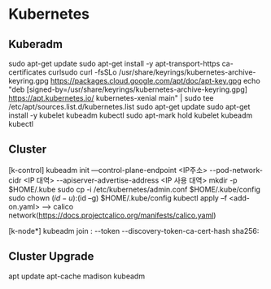# Kubernetes 

## Kuberadm
sudo apt-get update
sudo apt-get install -y apt-transport-https ca-certificates curlsudo curl -fsSLo /usr/share/keyrings/kubernetes-archive-keyring.gpg https://packages.cloud.google.com/apt/doc/apt-key.gpg
echo "deb [signed-by=/usr/share/keyrings/kubernetes-archive-keyring.gpg] https://apt.kubernetes.io/ kubernetes-xenial main" | sudo tee /etc/apt/sources.list.d/kubernetes.list
sudo apt-get update
sudo apt-get install -y kubelet kubeadm kubectl
sudo apt-mark hold kubelet kubeadm kubectl


## Cluster

[k-control]
kubeadm init —control-plane-endpoint <IP주소> --pod-network-cidr <IP 대역> --apiserver-advertise-address <IP 사용 대역>
mkdir -p $HOME/.kube
sudo cp -i /etc/kubernetes/admin.conf $HOME/.kube/config
sudo chown $(id -u):$(id –g) $HOME/.kube/config
kubectl apply –f <add-on.yaml> --> calico network(https://docs.projectcalico.org/manifests/calico.yaml)

[k-node*]
kubeadm join <control-plane-host>:<control-plane-port> --token <token> --discovery-token-ca-cert-hash sha256:<hash> 
  

## Cluster Upgrade
apt update
apt-cache madison kubeadm
